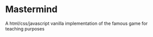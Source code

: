 # Mastermind

A html/css/javascript vanilla implementation of the famous game for teaching
purposes
